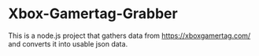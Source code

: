 # Xbox-Gamertag-Grabber
This is a node.js project that gathers data from https://xboxgamertag.com/ and converts it into usable json data.
